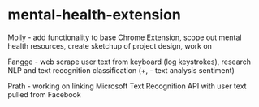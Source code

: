 # mental-health-extension

Molly - add functionality to base Chrome Extension, scope out mental health resources, create sketchup of project design, work on 

Fangge - web scrape user text from keyboard (log keystrokes), research NLP and text recognition classification (+, - text analysis sentiment)

Prath - working on linking Microsoft Text Recognition API with user text pulled from Facebook